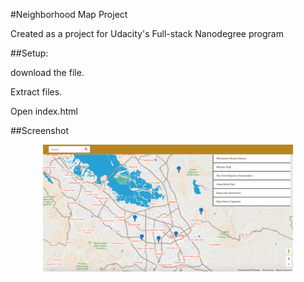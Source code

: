 
#Neighborhood Map Project


Created as a project for Udacity's Full-stack Nanodegree program 

##Setup:

download the file.

Extract files.

Open index.html

##Screenshot

<div align="center">
    <img src="/neighborhoodMAP/neighbourhood-map.png" width="400px"</img> 
</div>

